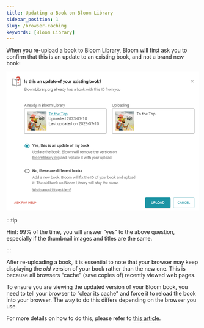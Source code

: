 ```yaml
---
title: Updating a Book on Bloom Library
sidebar_position: 1
slug: /browser-caching
keywords: [Bloom Library]
---
```




When you re-upload a book to Bloom Library, Bloom will first ask you to confirm that this is an update to an existing book, and not a brand new book:


![](./browser-caching.911edf31-4e81-434d-b25d-7f3fca08bc85.png)


:::tip

Hint: 99% of the time, you will answer “yes” to the above question, especially if the thumbnail images and titles are the same.

:::




After re-uploading a book, it is essential to note that your browser may keep displaying the _old_ version of your book rather than the new one. This is because all browsers “cache” (save copies of) recently viewed web pages.


To ensure you are viewing the updated version of your Bloom book, you need to tell your browser to “clear its cache” and force it to reload the book into your browser. The way to do this differs depending on the browser you use. 


For more details on how to do this, please refer to [this article](https://fabricdigital.co.nz/blog/how-to-hard-refresh-your-browser-and-clear-cache).

